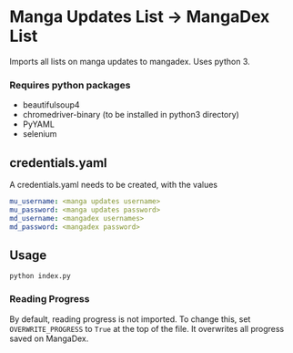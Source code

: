 # Manga Updates List -> MangaDex List

Imports all lists on manga updates to mangadex. Uses python 3.

### Requires python packages

- beautifulsoup4
- chromedriver-binary (to be installed in python3 directory)
- PyYAML
- selenium

## credentials.yaml

A credentials.yaml needs to be created, with the values

```yaml
mu_username: <manga updates username>
mu_password: <manga updates password>
md_username: <mangadex usernames>
md_password: <mangadex password>
```

## Usage

`python index.py`

### Reading Progress

By default, reading progress is not imported. To change this, set `OVERWRITE_PROGRESS` to `True` at the top of the file. It overwrites all progress saved on MangaDex.
